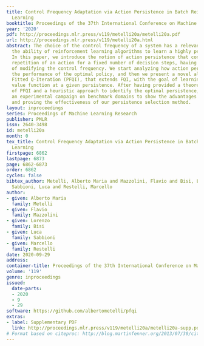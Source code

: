 ```yaml
---
title: Control Frequency Adaptation via Action Persistence in Batch Reinforcement
  Learning
booktitle: Proceedings of the 37th International Conference on Machine Learning
year: '2020'
pdf: http://proceedings.mlr.press/v119/metelli20a/metelli20a.pdf
url: http://proceedings.mlr.press/v119/metelli20a.html
abstract: The choice of the control frequency of a system has a relevant impact on
  the ability of reinforcement learning algorithms to learn a highly performing policy.
  In this paper, we introduce the notion of action persistence that consists in the
  repetition of an action for a fixed number of decision steps, having the effect
  of modifying the control frequency. We start analyzing how action persistence affects
  the performance of the optimal policy, and then we present a novel algorithm, Persistent
  Fitted Q-Iteration (PFQI), that extends FQI, with the goal of learning the optimal
  value function at a given persistence. After having provided a theoretical study
  of PFQI and a heuristic approach to identify the optimal persistence, we present
  an experimental campaign on benchmark domains to show the advantages of action persistence
  and proving the effectiveness of our persistence selection method.
layout: inproceedings
series: Proceedings of Machine Learning Research
publisher: PMLR
issn: 2640-3498
id: metelli20a
month: 0
tex_title: Control Frequency Adaptation via Action Persistence in Batch Reinforcement
  Learning
firstpage: 6862
lastpage: 6873
page: 6862-6873
order: 6862
cycles: false
bibtex_author: Metelli, Alberto Maria and Mazzolini, Flavio and Bisi, Lorenzo and
  Sabbioni, Luca and Restelli, Marcello
author:
- given: Alberto Maria
  family: Metelli
- given: Flavio
  family: Mazzolini
- given: Lorenzo
  family: Bisi
- given: Luca
  family: Sabbioni
- given: Marcello
  family: Restelli
date: 2020-09-29
address: 
container-title: Proceedings of the 37th International Conference on Machine Learning
volume: '119'
genre: inproceedings
issued:
  date-parts:
  - 2020
  - 9
  - 29
software: https://github.com/albertometelli/pfqi
extras:
- label: Supplementary PDF
  link: http://proceedings.mlr.press/v119/metelli20a/metelli20a-supp.pdf
# Format based on citeproc: http://blog.martinfenner.org/2013/07/30/citeproc-yaml-for-bibliographies/
---
```

